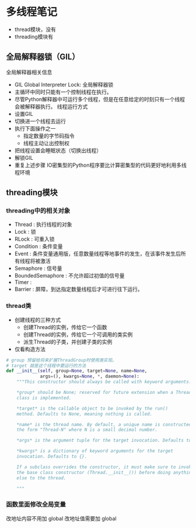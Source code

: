 # 多线程笔记
- thread模块，没有
- threading模块有

## 全局解释器锁（GIL）
全局解释器相关信息
- GIL Global Interpreter Lock: 全局解释器锁
- 主循环中同时只能有一个控制线程在执行。
- 尽管Python解释器中可运行多个线程，但是在任意给定的时刻只有一个线程会被解释器执行。
线程运行方式
- 设置GIL
- 切换进一个线程去运行
- 执行下面操作之一
    - 指定数量的字节码指令
    - 线程主动让出控制权
- 把线程设置会睡眠状态（切换出线程）
- 解锁GIL
- 重复上述步骤
IO密集型的Python程序要比计算密集型的代码更好地利用多线程环境

## threading模块
### threading中的相关对象
- Thread : 执行线程的对象
- Lock : 锁
- RLock : 可重入锁
- Condition : 条件变量
- Event : 条件变量通用版，任意数量线程等地事件的发生，在该事件发生后所有线程将被激活
- Semaphore : 信号量
- BoundedSemaphore : 不允许超过初值的信号量
- Timer : 
- Barrier : 屏障，到达指定数量线程后才可进行往下运行。
### thread类
- 创建线程的三种方式
    - 创建Thread的实例，传给它一个函数
    - 创建Thread的实例，传给它一个可调用的类实例
    - 派生Thread的子类，并创建子类的实例
- 仅看构造方法
```python
# group 预留给将来扩展ThreadGroup时使用类实现。
# target 就是这个线程中要运行的方法
def __init__(self, group=None, target=None, name=None,
             args=(), kwargs=None, *, daemon=None):
    """This constructor should always be called with keyword arguments. Arguments are:

    *group* should be None; reserved for future extension when a ThreadGroup
    class is implemented.

    *target* is the callable object to be invoked by the run()
    method. Defaults to None, meaning nothing is called.

    *name* is the thread name. By default, a unique name is constructed of
    the form "Thread-N" where N is a small decimal number.

    *args* is the argument tuple for the target invocation. Defaults to ().

    *kwargs* is a dictionary of keyword arguments for the target
    invocation. Defaults to {}.

    If a subclass overrides the constructor, it must make sure to invoke
    the base class constructor (Thread.__init__()) before doing anything
    else to the thread.

    """
```

### 函数里面修改全局变量
改地址内容不用加 global
改地址值需要加 global